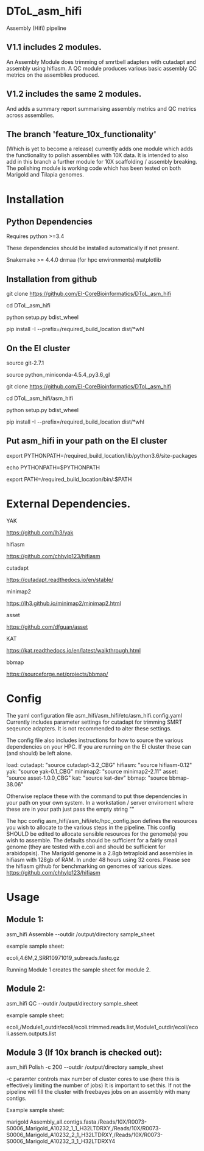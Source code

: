 # DToL_asm_hifi
Assembly (Hifi) pipeline

## V1.1 includes 2 modules.

An Assembly Module does trimming of smrtbell adapters with cutadapt and assembly using hifiasm.
A QC module produces various basic assembly QC metrics on the assemblies produced.

## V1.2 includes the same 2 modules.

And adds a summary report summarising assembly metrics and QC metrics across assemblies.

## The branch 'feature_10x_functionality'
(Which is yet to become a release) currently adds one module which adds the functionality to polish assemblies with 10X data.
It is intended to also add in this branch a further module for 10X scaffolding / assembly breaking.
The polishing module is working code which has been tested on both Marigold and Tilapia genomes.

# Installation

## Python Dependencies

Requires python >=3.4

These dependencies should be installed automatically if not present.

Snakemake >= 4.4.0 
drmaa (for hpc environments)
matplotlib

## Installation from github

git clone https://github.com/EI-CoreBioinformatics/DToL_asm_hifi

cd DToL_asm_hifi

python setup.py bdist_wheel

pip install -I --prefix=/required_build_location dist/*whl

## On the EI cluster

source git-2.7.1

source python_miniconda-4.5.4_py3.6_gl

git clone https://github.com/EI-CoreBioinformatics/DToL_asm_hifi

cd DToL_asm_hifi/asm_hifi

python setup.py bdist_wheel

pip install -I --prefix=/required_build_location dist/*whl

## Put asm_hifi in your path on the EI cluster

export PYTHONPATH=/required_build_location/lib/python3.6/site-packages

echo PYTHONPATH=$PYTHONPATH

export PATH=/required_build_location/bin/:$PATH

# External Dependencies.

YAK

https://github.com/lh3/yak

hifiasm

https://github.com/chhylp123/hifiasm

cutadapt

https://cutadapt.readthedocs.io/en/stable/

minimap2

https://lh3.github.io/minimap2/minimap2.html

asset

https://github.com/dfguan/asset

KAT

https://kat.readthedocs.io/en/latest/walkthrough.html

bbmap

https://sourceforge.net/projects/bbmap/

# Config

The yaml configuration file asm_hifi/asm_hifi/etc/asm_hifi.config.yaml 
Currently includes parameter settings for cutadapt for trimming SMRT seqeunce adapters. It is not recommended to alter these settings.

The config file also includes instructions for how to source the various dependencies on your HPC.
If you are running on the EI cluster these can (and should) be left alone.

load:
        cutadapt: "source cutadapt-3.2_CBG"
        hifiasm: "source hifiasm-0.12"
        yak: "source yak-0.1_CBG"
        minimap2: "source minimap2-2.11"
        asset: "source asset-1.0.0_CBG"
        kat: "source kat-dev"
        bbmap: "source bbmap-38.06"
        
Otherwise replace these with the command to put thse dependencies in your path on your own system.
In a workstation / server enviroment where these are in your path just pass the empty string ""

The hpc config asm_hifi/asm_hifi/etc/hpc_config.json defines the resources you wish to allocate to the various steps in the pipeline.
This config SHOULD be edited to allocate sensible resources for the genome(s) you wish to assemble.
The defaults should be sufficient for a fairly small genome (they are tested with e.coli and should be sufficient for arabidopsis).
The Marigold genome is a 2.8gb tetraploid and assembles in hifiasm with 128gb of RAM. In under 48 hours using 32 cores.
Please see the hifiasm github for benchmarking on genomes of various sizes.
https://github.com/chhylp123/hifiasm

# Usage

## Module 1:

asm_hifi Assemble --outdir /output/directory sample_sheet

example sample sheet:

ecoli,4.6M,2,SRR10971019_subreads.fastq.gz

Running Module 1 creates the sample sheet for module 2.

## Module 2:

asm_hifi QC --outdir /output/directory sample_sheet

example sample sheet:

ecoli,/Module1_outdir/ecoli/ecoli.trimmed.reads.list,Module1_outdir/ecoli/ecoli.assem.outputs.list

## Module 3 (If 10x branch is checked out):

asm_hifi Polish -c 200 --outdir /output/directory sample_sheet

-c paramter controls max number of cluster cores to use (here this is effectively limiting the number of jobs)
It is important to set this. If not the pipeline will fill the cluster with freebayes jobs on an assembly with many contigs. 

Example sample sheet:

marigold	Assembly_all.contigs.fasta	/Reads/10X/R0073-S0006_Marigold_A10232_1_1_H32LTDRXY,/Reads/10X/R0073-S0006_Marigold_A10232_2_1_H32LTDRXY,/Reads/10X/R0073-S0006_Marigold_A10232_3_1_H32LTDRXY4

